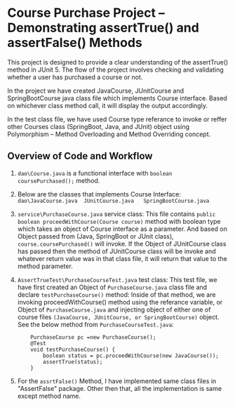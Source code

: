 # Course Purchase Project – Demonstrating assertTrue() and assertFalse() Methods
This project is designed to provide a clear understanding of the assertTrue() method in JUnit 5.
The flow of the project involves checking and validating whether a user has purchased a course or not.

In the project we have created JavaCourse, JUnitCourse and SpringBootCourse java class file which implements Course interface.
Based on whichever class method call, it will display the output accordingly.

In the test class file, we have used Course type referance to invoke or reffer other Courses class (SpringBoot, Java, and JUnit) object using Polymorphism – Method Overloading and Method Overriding concept.

## Overview of Code and Workflow
1.  ``` dao\Course.java ``` is a functional interface with ``` boolean coursePurchased(); ``` method.
2.  Below are the classes that implements Course Interface:
    ``` dao\JavaCourse.java  JUnitCourse.java   SpringBootCourse.java```
3.  ``` service\PurchaseCourse.java ``` service class:
    This file contains ``` public boolean proceedWithCourse(Course course) ``` method with boolean type which takes an object of Course interface as a parameter.
    And based on Object passed from (Java, SpringBoot or JUnit class), ``` course.coursePurchased() ``` will invoke.
        If the Object of JUnitCourse class has passed then the method of JUnitCourse class will be invoke and whatever return value was in that class file, it will return that value to the method parameter.
4.  ``` AssertTrueTest\PurchaseCourseTest.java ``` test class:
    This test file, we have first created an Object of ``` PurchaseCourse.java ``` class file and declare ``` testPurchaseCourse() ``` method:
        Inside of that method, we are invoking proceedWithCourse() method using the referance variable, or Object of ``` PurchaseCourse.java ``` and injecting object of either one of course files ``` (JavaCourse, JUnitCourse, or SpringBootCourse) ``` object. See the below method from ``` PurchaseCourseTest.java ```:
        
            PurchaseCourse pc =new PurchaseCourse(); 
	        @Test
	        void testPurchaseCourse() {
		        boolean status = pc.proceedWithCourse(new JavaCourse());
		        assertTrue(status);
	        }
5.  For the ``` assrtFalse() ``` Method, I have implemented same class files in "AssertFalse" package. Other then that, all the implementation is same except method name.
    